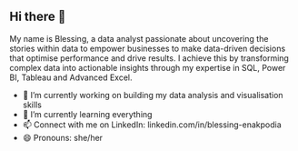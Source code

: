 ## Hi there 👋

My name is Blessing, a data analyst passionate about uncovering the stories within data to empower businesses to make data-driven decisions that optimise performance and drive results. I achieve this by transforming complex data into actionable insights through my expertise in SQL, Power BI, Tableau and Advanced Excel.

- 🔭 I’m currently working on building my data analysis and visualisation skills
- 🌱 I’m currently learning everything
- 📫 Connect with me on LinkedIn: linkedin.com/in/blessing-enakpodia
- 😄 Pronouns: she/her
  
